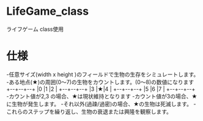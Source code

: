 # LifeGame_class
ライフゲーム class使用

# 仕様
-任意サイズ(width x height )のフィールドで生物の生存をシミュレートします。
-ある地点(★)の周囲(0～7)の生物をカウントします。(0～8)の数値になります
 +--+--+--+
 |0 |1 |2 |
 +--+--+--+
 |3 |★|4 |
 +--+--+--+
 |5 |6 |7 |
 +--+--+--+
-カウント値が2,3 の場合、★は現状維持となります
-カウント値が3の場合、★に生物が発生します。
-それ以外(過疎/過密)の場合、★の生物は死滅します。
-これらのステップを繰り返し、生物の衰退または興隆を観察します。
